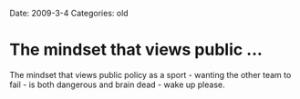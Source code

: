 Date: 2009-3-4
Categories: old

# The mindset that views public ...

The mindset that views public policy as a sport - wanting the other team to fail - is both dangerous and brain dead - wake up please.
